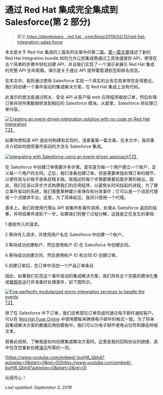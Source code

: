 # 通过 Red Hat 集成完全集成到 Salesforce(第 2 部分)

> 原文:[https://developers . red hat . com/blog/2019/02/13/red-hat-integration-sales force](https://developers.redhat.com/blog/2019/02/13/red-hat-integration-salesforce)

本文是关于 Red Hat 集成的三篇系列文章中的第二篇。[第一篇文章](https://developers.redhat.com/blog/2019/02/11/red-hat-integration-effortless-api-creation)描述了新的 Red Hat Integration bundle 如何允许公民集成商通过工具快速提供 API，使得在五个简单的步骤中轻松创建 API，并且我们实现了一个演示来展示 Red Hat 集成的完整 API 生命周期。演示是关于通过 API 提供葡萄酒标签和排名信息。

在本文中，我将通过使用 Salesforce 实现一个真实的业务交易来带您走得更远。我们将创建一个事件驱动的集成解决方案，在 Red Hat 集成上没有代码。

此演示的想法是通过网关、安全 API 从客户端 web 应用程序接收订单，然后处理订单并将所需数据转发到相应的 Salesforce 模块。从那里，Salesforce 将处理订单内容。

[![Creating an event-driven integration solution with no code on Red Hat Integration](../Images/ba9457349344c3659f84b35d8e338e93.png)T2】](https://developers.redhat.com/blog/wp-content/uploads/2019/01/Screen-Shot-2019-01-15-at-2.46.52-PM.png)

如果你想知道 API 是如何构建和实现的，请查看第一篇文章。在本文中，我将重点介绍如何使用事件驱动的方法与 Salesforce 集成。

[![Integrating with Salesforce using an event-driven approach](../Images/4c41b7c015f566c7e429741d86f5e47a.png)T2】](https://developers.redhat.com/blog/wp-content/uploads/2019/01/Screen-Shot-2019-01-16-at-2.23.37-PM.png)

在 Salesforce 中创建订单需要许多步骤。首先是为每一个用户建立一个账户，定义每一个用户的合同。之后，我们准备创建订单，但是需要单独处理订单的细节，以便将其与价格手册条目相关联。我描述的每个步骤都需要前面步骤的输出。因此，我们应该以异步方式构建我们的应用程序，以避免长时间挂起的进程。为了建立事件驱动的系统，我们需要某种媒介来保存和分发事件；它可以是一个消息代理或一个流媒体平台。这里，为了简单起见，我将只使用一个代理。

基本上，我们将使用代理从 API 收集所有事件调用，处理从 Salesforce 返回的结果，并将结果传递到下一步。如果我们将整个过程分解，这就是正在发生的事情:

1.接收传入的请求。

2.等待传入请求，并使用用户名在 Salesforce 中创建一个帐户。

3.等待成功创建帐户，然后使用帐户 ID 在 Salesforce 中创建合同。

4.等待成功创建合同，然后使用帐户 ID 和合同 ID 创建订单。

5.创建订单后，在订单中添加一个产品订单条目

因此，如果我们实现这个事件驱动的集成解决方案，我们将有五个完美的模块化集成[微服务](https://developers.redhat.com/blog/category/microservices/)运行并准备好处理事件，如下图所示。

[![Five perfectly modularized micro-integration services to handle the events](../Images/ba60d95a5cec7f3f7ee244f0100230a2.png)T2】](https://developers.redhat.com/blog/wp-content/uploads/2019/01/eventdriven.png)

除了在 Salesforce 中下订单，我们还希望在订单完成时通过电子邮件通知客户。可以在 [Red Hat Fuse Online](https://developers.redhat.com/products/fuse/overview/) 中使用模板来确保电子邮件的格式一致。为了将来自集成解决方案的数据应用到模板中，我们可以为电子邮件使用占位符和静态样板文本。

观看此视频，了解我是如何创建集成解决方案的。这里是我的回购协议的链接，其中包含您重新创建[演示](https://github.com/weimeilin79/fuseonlinewine)所需的一切。

[https://www.youtube.com/embed/-buHj8_Qbh4?autoplay=0&start=0&rel=0](https://www.youtube.com/embed/-buHj8_Qbh4?autoplay=0&start=0&rel=0)

玩得开心！

*Last updated: September 3, 2019*